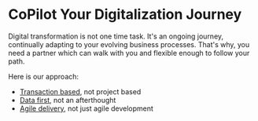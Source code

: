 # CoPilot Your Digitalization Journey

Digital transformation is not one time task. It's an ongoing journey, continually adapting to your evolving business processes.
That's why, you need a partner which can walk with you and flexible enough to follow your path.

Here is our approach:

- [Transaction based](transaction-based.md), not project based
- [Data first](data-first.md), not an afterthought
- [Agile delivery](agile-delivery.md), not just agile development
